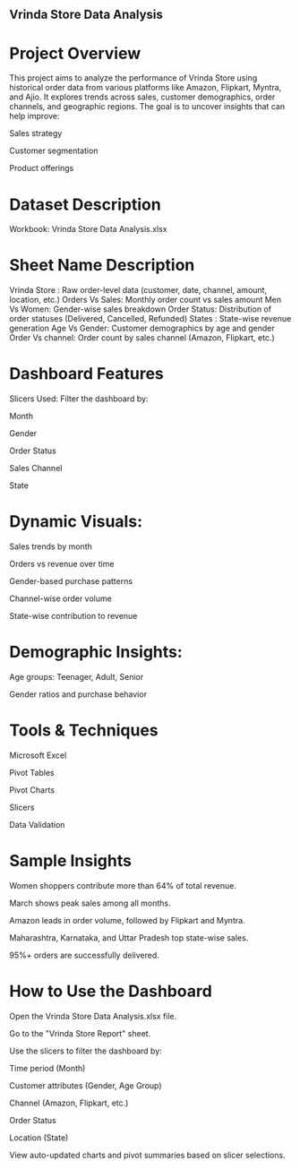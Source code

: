 ## Vrinda Store Data Analysis

# Project Overview
This project aims to analyze the performance of Vrinda Store using historical order data from various platforms like Amazon, Flipkart, Myntra, and Ajio. It explores trends across sales, customer demographics, order channels, and geographic regions. The goal is to uncover insights that can help improve:

Sales strategy

Customer segmentation

Product offerings

# Dataset Description
Workbook: Vrinda Store Data Analysis.xlsx

# Sheet Name      Description
Vrinda Store :	   Raw order-level data (customer, date, channel, amount, location, etc.)
Orders Vs Sales:	Monthly order count vs sales amount
Men Vs Women:	   Gender-wise sales breakdown
Order Status:	   Distribution of order statuses (Delivered, Cancelled, Refunded)
States :          State-wise revenue generation
Age Vs Gender:	   Customer demographics by age and gender
Order Vs channel:	Order count by sales channel (Amazon, Flipkart, etc.)

# Dashboard Features
  Slicers Used:
Filter the dashboard by:

Month

Gender

Order Status

Sales Channel

State

# Dynamic Visuals:

Sales trends by month

Orders vs revenue over time

Gender-based purchase patterns

Channel-wise order volume

State-wise contribution to revenue

# Demographic Insights:

Age groups: Teenager, Adult, Senior

Gender ratios and purchase behavior

# Tools & Techniques
Microsoft Excel

Pivot Tables

Pivot Charts

Slicers

Data Validation

# Sample Insights
  Women shoppers contribute more than 64% of total revenue.

  March shows peak sales among all months.

  Amazon leads in order volume, followed by Flipkart and Myntra.

  Maharashtra, Karnataka, and Uttar Pradesh top state-wise sales.

  95%+ orders are successfully delivered.

# How to Use the Dashboard
Open the Vrinda Store Data Analysis.xlsx file.

Go to the "Vrinda Store Report" sheet.

Use the slicers to filter the dashboard by:

Time period (Month)

Customer attributes (Gender, Age Group)

Channel (Amazon, Flipkart, etc.)

Order Status

Location (State)

View auto-updated charts and pivot summaries based on slicer selections.

